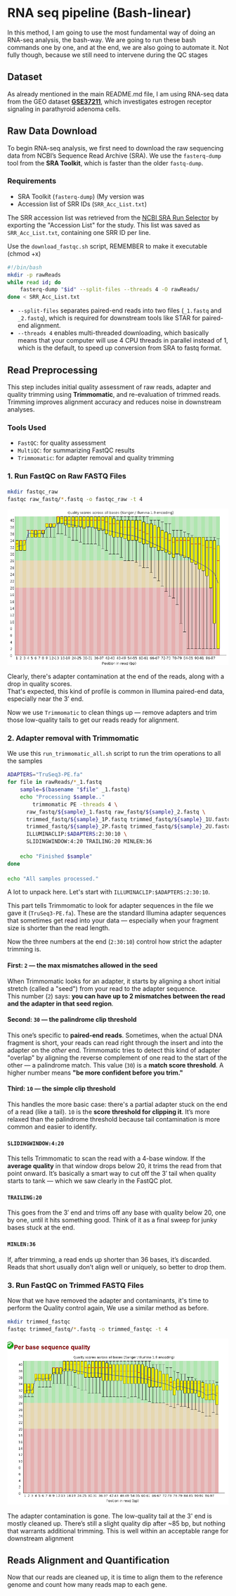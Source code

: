 # RNA seq pipeline (Bash-linear)

In this method, I am going to use the most fundamental way of doing an RNA-seq analysis, the bash-way. We are going to run these bash commands one by one, and at the end, we are also going to automate it. Not fully though, because we still need to intervene during the QC stages


## Dataset
As already mentioned in the main README.md file, I am using RNA-seq data from the GEO dataset **[GSE37211](https://www.ncbi.nlm.nih.gov/geo/query/acc.cgi?acc=GSE37211)**, which investigates estrogen receptor signaling in parathyroid adenoma cells.

## Raw Data Download
To begin RNA-seq analysis, we first need to download the raw sequencing data from NCBI’s Sequence Read Archive (SRA). We use the `fasterq-dump` tool from the **SRA Toolkit**, which is faster than the older `fastq-dump`.

### Requirements

- SRA Toolkit (`fasterq-dump`) (My version was 
- Accession list of SRR IDs (`SRR_Acc_List.txt`)

The SRR accession list was retrieved from the [NCBI SRA Run Selector](https://www.ncbi.nlm.nih.gov/Traces/study/?acc=GSE37211) by exporting the "Accession List" for the study. This list was saved as `SRR_Acc_List.txt`, containing one SRR ID per line.

Use the `download_fastqc.sh` script, REMEMBER to make it executable (chmod +x)
```bash
#!/bin/bash
mkdir -p rawReads
while read id; do
    fasterq-dump "$id" --split-files --threads 4 -O rawReads/
done < SRR_Acc_List.txt
```
- `--split-files` separates paired-end reads into two files (`_1.fastq` and `_2.fastq`), which is required for downstream tools like STAR for paired-end alignment.
- `--threads 4` enables multi-threaded downloading, which basically means that your computer will use 4 CPU threads in parallel instead of 1, which is the default, to speed up conversion from SRA to fastq format.

## Read Preprocessing
This step includes initial quality assessment of raw reads, adapter and quality trimming using **Trimmomatic**, and re-evaluation of trimmed reads. Trimming improves alignment accuracy and reduces noise in downstream analyses.

### Tools Used

- `FastQC`: for quality assessment
- `MultiQC`: for summarizing FastQC results
- `Trimmomatic`: for adapter removal and quality trimming

### 1. Run FastQC on Raw FASTQ Files

```bash
mkdir fastqc_raw
fastqc raw_fastq/*.fastq -o fastqc_raw -t 4
```
![FastQC quality plot for SRR479052](images/FASTQC.png)

Clearly, there's adapter contamination at the end of the reads, along with a drop in quality scores.  
That's expected, this kind of profile is common in Illumina paired-end data, especially near the 3′ end.

Now we use `Trimmomatic` to clean things up — remove adapters and trim those low-quality tails to get our reads ready for alignment.

### 2. Adapter removal with Trimmomatic
We use this `run_trimmomatic_all.sh` script to run the trim operations to all the samples

```bash
ADAPTERS="TruSeq3-PE.fa"
for file in rawReads/*_1.fastq
    sample=$(basename "$file" _1.fastq)
    echo "Processing $sample.."
        trimmomatic PE -threads 4 \
      raw_fastq/${sample}_1.fastq raw_fastq/${sample}_2.fastq \
      trimmed_fastq/${sample}_1P.fastq trimmed_fastq/${sample}_1U.fastq \
      trimmed_fastq/${sample}_2P.fastq trimmed_fastq/${sample}_2U.fastq \
      ILLUMINACLIP:$ADAPTERS:2:30:10 \
      SLIDINGWINDOW:4:20 TRAILING:20 MINLEN:36

    echo "Finished $sample"
done

echo "All samples processed."
```
A lot to unpack here. Let's start with `ILLUMINACLIP:$ADAPTERS:2:30:10`.

This part tells Trimmomatic to look for adapter sequences in the file we gave it (`TruSeq3-PE.fa`). These are the standard Illumina adapter sequences that sometimes get read into your data — especially when your fragment size is shorter than the read length.

Now the three numbers at the end (`2:30:10`) control how strict the adapter trimming is.

#### First: `2` — the max mismatches allowed in the seed
When Trimmomatic looks for an adapter, it starts by aligning a short initial stretch (called a "seed") from your read to the adapter sequence.  
This number (`2`) says: **you can have up to 2 mismatches between the read and the adapter in that seed region**.

#### Second: `30` — the palindrome clip threshold
This one’s specific to **paired-end reads**. Sometimes, when the actual DNA fragment is short, your reads can read right through the insert and into the adapter on the *other* end. Trimmomatic tries to detect this kind of adapter "overlap" by aligning the reverse complement of one read to the start of the other — a palindrome match.
This value (`30`) is a **match score threshold**. A higher number means **"be more confident before you trim."**

#### Third: `10` — the simple clip threshold
This handles the more basic case: there's a partial adapter stuck on the end of a read (like a tail). `10` is the **score threshold for clipping it**.
It’s more relaxed than the palindrome threshold because tail contamination is more common and easier to identify.

#### `SLIDINGWINDOW:4:20`
This tells Trimmomatic to scan the read with a 4-base window. If the **average quality** in that window drops below 20, it trims the read from that point onward.
It’s basically a smart way to cut off the 3′ tail when quality starts to tank — which we saw clearly in the FastQC plot.

#### `TRAILING:20`
This goes from the 3′ end and trims off any base with quality below 20, one by one, until it hits something good.
Think of it as a final sweep for junky bases stuck at the end.

#### `MINLEN:36`
If, after trimming, a read ends up shorter than 36 bases, it’s discarded.
Reads that short usually don’t align well or uniquely, so better to drop them.

### 3. Run FastQC on Trimmed FASTQ Files
Now that we have removed the adapter and contaminants, it's time to perform the Quality control again, We use a similar method as before.
```bash
mkdir trimmed_fastqc
fastqc trimmed_fastq/*.fastq -o trimmed_fastqc -t 4
```

![FastQC quality plot for SRR479052 after trimming](images/post_trim_QC.png)

The adapter contamination is gone. The low-quality tail at the 3' end is mostly cleaned up. There’s still a slight quality dip after ~85 bp, but nothing that warrants additional trimming. This is well within an acceptable range for downstream alignment


## Reads Alignment and Quantification
Now that our reads are cleaned up, it is time to align them to the reference genome and count how many reads map to each gene.








